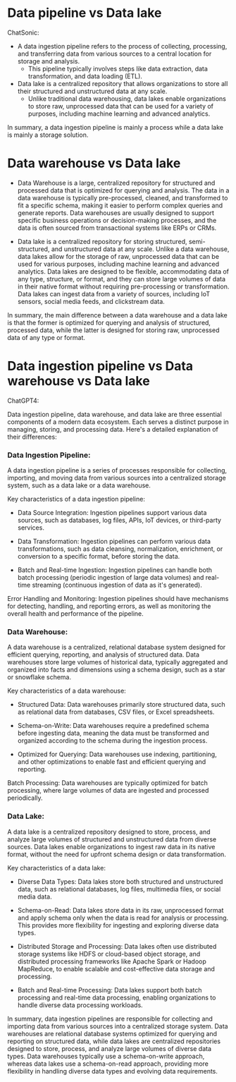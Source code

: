 # Data pipeline vs Data lake

ChatSonic:

* A data ingestion pipeline refers to the process of collecting, processing, and transferring data from various sources to a central location for storage and analysis.
  * This pipeline typically involves steps like data extraction, data transformation, and data loading (ETL).
* Data lake is a centralized repository that allows organizations to store all their structured and unstructured data at any scale.
  * Unlike traditional data warehousing, data lakes enable organizations to store raw, unprocessed data that can be used for a variety of purposes, including machine learning and advanced analytics.

In summary, a data ingestion pipeline is mainly a process while a data lake is mainly a storage solution.

# Data warehouse vs Data lake

* Data Warehouse is a large, centralized repository for structured and processed data that is optimized for querying and analysis. The data in a data warehouse is typically pre-processed, cleaned, and transformed to fit a specific schema, making it easier to perform complex queries and generate reports. Data warehouses are usually designed to support specific business operations or decision-making processes, and the data is often sourced from transactional systems like ERPs or CRMs.

* Data lake is a centralized repository for storing structured, semi-structured, and unstructured data at any scale. Unlike a data warehouse, data lakes allow for the storage of raw, unprocessed data that can be used for various purposes, including machine learning and advanced analytics. Data lakes are designed to be flexible, accommodating data of any type, structure, or format, and they can store large volumes of data in their native format without requiring pre-processing or transformation. Data lakes can ingest data from a variety of sources, including IoT sensors, social media feeds, and clickstream data.

In summary, the main difference between a data warehouse and a data lake is that the former is optimized for querying and analysis of structured, processed data, while the latter is designed for storing raw, unprocessed data of any type or format.

# Data ingestion pipeline vs Data warehouse vs Data lake

ChatGPT4:

Data ingestion pipeline, data warehouse, and data lake are three essential components of a modern data ecosystem. Each serves a distinct purpose in managing, storing, and processing data. Here's a detailed explanation of their differences:

### Data Ingestion Pipeline:

A data ingestion pipeline is a series of processes responsible for collecting, importing, and moving data from various sources into a centralized storage system, such as a data lake or a data warehouse.

Key characteristics of a data ingestion pipeline:

* Data Source Integration: Ingestion pipelines support various data sources, such as databases, log files, APIs, IoT devices, or third-party services.

* Data Transformation: Ingestion pipelines can perform various data transformations, such as data cleansing, normalization, enrichment, or conversion to a specific format, before storing the data.

* Batch and Real-time Ingestion: Ingestion pipelines can handle both batch processing (periodic ingestion of large data volumes) and real-time streaming (continuous ingestion of data as it's generated).

Error Handling and Monitoring: Ingestion pipelines should have mechanisms for detecting, handling, and reporting errors, as well as monitoring the overall health and performance of the pipeline.

### Data Warehouse:

A data warehouse is a centralized, relational database system designed for efficient querying, reporting, and analysis of structured data. Data warehouses store large volumes of historical data, typically aggregated and organized into facts and dimensions using a schema design, such as a star or snowflake schema.

Key characteristics of a data warehouse:

* Structured Data: Data warehouses primarily store structured data, such as relational data from databases, CSV files, or Excel spreadsheets.

* Schema-on-Write: Data warehouses require a predefined schema before ingesting data, meaning the data must be transformed and organized according to the schema during the ingestion process.

* Optimized for Querying: Data warehouses use indexing, partitioning, and other optimizations to enable fast and efficient querying and reporting.

Batch Processing: Data warehouses are typically optimized for batch processing, where large volumes of data are ingested and processed periodically.

### Data Lake:

A data lake is a centralized repository designed to store, process, and analyze large volumes of structured and unstructured data from diverse sources. Data lakes enable organizations to ingest raw data in its native format, without the need for upfront schema design or data transformation.

Key characteristics of a data lake:

* Diverse Data Types: Data lakes store both structured and unstructured data, such as relational databases, log files, multimedia files, or social media data.

* Schema-on-Read: Data lakes store data in its raw, unprocessed format and apply schema only when the data is read for analysis or processing. This provides more flexibility for ingesting and exploring diverse data types.

* Distributed Storage and Processing: Data lakes often use distributed storage systems like HDFS or cloud-based object storage, and distributed processing frameworks like Apache Spark or Hadoop MapReduce, to enable scalable and cost-effective data storage and processing.

* Batch and Real-time Processing: Data lakes support both batch processing and real-time data processing, enabling organizations to handle diverse data processing workloads.

In summary, data ingestion pipelines are responsible for collecting and importing data from various sources into a centralized storage system. Data warehouses are relational database systems optimized for querying and reporting on structured data, while data lakes are centralized repositories designed to store, process, and analyze large volumes of diverse data types. Data warehouses typically use a schema-on-write approach, whereas data lakes use a schema-on-read approach, providing more flexibility in handling diverse data types and evolving data requirements.